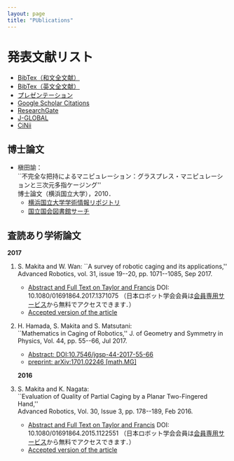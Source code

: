 ```yaml
---
layout: page
title: "PUblications"
---
```


# 発表文献リスト
- [BibTex（和文全文献）]()
- [BibTex（英文全文献）]()
- [プレゼンテーション](https://www.slideshare.net/SatoshiMakita)
- [Google Scholar Citations](https://scholar.google.com/citations?user=gDCcj0IAAAAJ&hl=en)
- [ResearchGate](https://www.researchgate.net/profile/Satoshi_Makita)
- [J-GLOBAL](https://jglobal.jst.go.jp/detail?JGLOBAL_ID=200901046113854551)
- [CiNii](https://ci.nii.ac.jp/nrid/9000001492983)

## 博士論文
- 槇田諭：  
``不完全な把持によるマニピュレーション：グラスプレス・マニピュレーションと三次元多指ケージング''  
博士論文（横浜国立大学），2010．
  * [横浜国立大学学術情報リポジトリ](http://hdl.handle.net/10131/7266)
  * [国立国会図書館サーチ](https://iss.ndl.go.jp/books/R100000002-I000011035521-00)

## 査読あり学術論文
**2017**
1. S. Makita and W. Wan:  ``A survey of robotic caging and its applications,''  
    Advanced Robotics, vol. 31, issue 19--20, pp. 1071--1085, Sep 2017. 
    * [Abstract and Full Text on Taylor and Francis](https://doi.org/10.1080/01691864.2017.1371075) DOI: 10.1080/01691864.2017.1371075 （日本ロボット学会会員は[会員専用サービス](https://www.kktcs.co.jp/rsjnet/secure/login.aspx)から無料でアクセスできます．）
    * [Accepted version of the article](../pdfs/ar2017_caging-review_accepted.pdf) 
1. H. Hamada, S. Makita and S. Matsutani:  
    ``Mathematics in Caging of Robotics,'' 
    J. of Geometry and Symmetry in Physics, Vol. 44, pp. 55--66, Jul 2017.
    * [Abstract: DOI:10.7546/jgsp-44-2017-55-66](https://www.emis.de/journals/JGSP/jgsp_files/vol44/Hamada_Abs.pdf) 
    * [preprint: arXiv:1701.02246 [math.MG]](https://arxiv.org/abs/1701.02246)
  
    **2016**
1. S. Makita and K. Nagata:  
    ``Evaluation of Quality of Partial Caging by a Planar Two-Fingered Hand,''  
    Advanced Robotics, Vol. 30, Issue 3, pp. 178--189, Feb 2016.
    * [Abstract and Full Text on Taylor and Francis](https://doi.org/10.1080/01691864.2015.1122551) DOI: 10.1080/01691864.2015.1122551 （日本ロボット学会会員は[会員専用サービス](https://www.kktcs.co.jp/rsjnet/secure/login.aspx)から無料でアクセスできます．）
    * [Accepted version of the article](../pdfs/ar2016_partial-caging_accepted.pdf)
